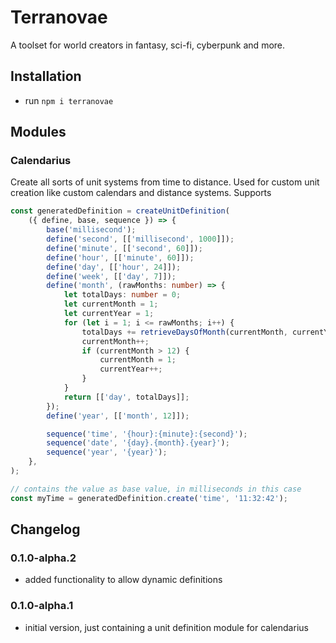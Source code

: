 # Terranovae

A toolset for world creators in fantasy, sci-fi, cyberpunk and more.

## Installation
- run `npm i terranovae`

## Modules

### Calendarius
Create all sorts of unit systems from time to distance.
Used for custom unit creation like custom calendars and distance systems.
Supports 

```typescript
const generatedDefinition = createUnitDefinition(
    ({ define, base, sequence }) => {
        base('millisecond');
        define('second', [['millisecond', 1000]]);
        define('minute', [['second', 60]]);
        define('hour', [['minute', 60]]);
        define('day', [['hour', 24]]);
        define('week', [['day', 7]]);
        define('month', (rawMonths: number) => {
            let totalDays: number = 0;
            let currentMonth = 1;
            let currentYear = 1;
            for (let i = 1; i <= rawMonths; i++) {
                totalDays += retrieveDaysOfMonth(currentMonth, currentYear);
                currentMonth++;
                if (currentMonth > 12) {
                    currentMonth = 1;
                    currentYear++;
                }
            }
            return [['day', totalDays]];
        });
        define('year', [['month', 12]]);

        sequence('time', '{hour}:{minute}:{second}');
        sequence('date', '{day}.{month}.{year}');
        sequence('year', '{year}');
    },
);

// contains the value as base value, in milliseconds in this case
const myTime = generatedDefinition.create('time', '11:32:42');
```

## Changelog

### 0.1.0-alpha.2
- added functionality to allow dynamic definitions

### 0.1.0-alpha.1
- initial version, just containing a unit definition module for calendarius